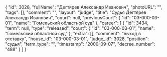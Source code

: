 {
    "id": 3028,
    "fullName": "Дегтярев Александр Иванович",
    "photoURL": "",
    "tags": [],
    "comment": "",
    "layout": "judge",
    "title": "Судья Дегтярев Александр Иванович",
    "court": null,
    "previousCourt": {
        "id": "03-000-03-01",
        "name": "Гомельский областной суд"
    },
    "career": [
        {
            "id": 3434,
            "term": null,
            "type": "released",
            "court": {
                "id": "03-000-03-01",
                "name": "Гомельский областной суд"
            },
            "extra": [],
            "comment": "выход в отставку",
            "house_id": "03-000-03-01",
            "judge_id": 3028,
            "position": "судья",
            "term_type": "",
            "timestamp": "2000-09-07",
            "decree_number": "488"
        }
    ]
}
